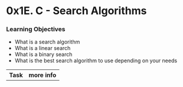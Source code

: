 <h1>0x1E. C - Search Algorithms</h1>

<h3> Learning Objectives</h3>
<ul>
<li>What is a search algorithm</li>
<li>What is a linear search</li>
<li>What is a binary search</li>
<li>What is the best search algorithm to use depending on your needs</li>
</ul>
<table>
<tr>
<th>Task</th>
<th>more info</th>
</tr>
</table>
